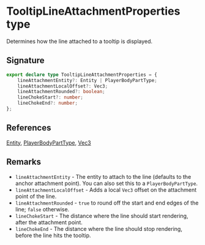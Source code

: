 # TooltipLineAttachmentProperties type

Determines how the line attached to a tooltip is displayed.

## Signature

```typescript
export declare type TooltipLineAttachmentProperties = {
    lineAttachmentEntity?: Entity | PlayerBodyPartType;
    lineAttachmentLocalOffset?: Vec3;
    lineAttachmentRounded?: boolean;
    lineChokeStart?: number;
    lineChokeEnd?: number;
};
```

## References

[Entity](https://developers.meta.com/horizon-worlds/reference/2.0.0/core_entity), [PlayerBodyPartType](https://developers.meta.com/horizon-worlds/reference/2.0.0/core_playerbodyparttype), [Vec3](https://developers.meta.com/horizon-worlds/reference/2.0.0/core_vec3)

## Remarks

- `lineAttachmentEntity` - The entity to attach to the line (defaults to the anchor attachment point). You can also set this to a `PlayerBodyPartType`.
- `lineAttachmentLocalOffset` - Adds a local `Vec3` offset on the attachment point of the line.
- `lineAttachmentRounded` - `true` to round off the start and end edges of the line; `false` otherwise.
- `lineChokeStart` - The distance where the line should start rendering, after the attachment point.
- `lineChokeEnd` - The distance where the line should stop rendering, before the line hits the tooltip.
